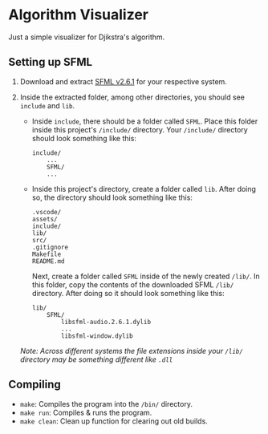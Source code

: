 # Algorithm Visualizer

Just a simple visualizer for Djikstra's algorithm.

## Setting up SFML

1. Download and extract [SFML v2.6.1](https://www.sfml-dev.org/download/sfml/2.6.1/) for your respective system.
2. Inside the extracted folder, among other directories, you should see `include` and `lib`.

   - Inside `include`, there should be a folder called `SFML`. Place this folder inside this project's `/include/` directory. Your `/include/` directory should look something like this:

     ```
     include/
         ...
         SFML/
         ...
     ```

   - Inside this project's directory, create a folder called `lib`. After doing so, the directory should look something like this:

     ```
     .vscode/
     assets/
     include/
     lib/
     src/
     .gitignore
     Makefile
     README.md
     ```

     Next, create a folder called `SFML` inside of the newly created `/lib/`. In this folder, copy the contents of the downloaded SFML `/lib/` directory. After doing so it should look something like this:

     ```
     lib/
         SFML/
             libsfml-audio.2.6.1.dylib
             ...
             libsfml-window.dylib
     ```

   _Note: Across different systems the file extensions inside your `/lib/` directory may be something different like `.dll`_

## Compiling

- `make`: Compiles the program into the `/bin/` directory.
- `make run`: Compiles & runs the program.
- `make clean`: Clean up function for clearing out old builds.
